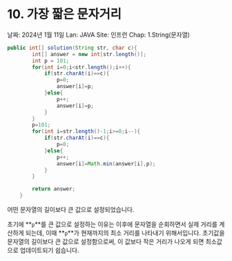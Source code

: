 # 10. 가장 짧은 문자거리

날짜: 2024년 1월 11일
Lan: JAVA
Site: 인프런
Chap: 1.String(문자열)

```java
public int[] solution(String str, char c){
        int[] answer = new int[str.length()];
        int p = 101;
        for(int i=0;i<str.length();i++){
            if(str.charAt(i)==c){
                p=0;
                answer[i]=p;
            }else{
                p++;
                answer[i]=p;
            }
        }
        p=101;
        for(int i=str.length()-1;i>=0;i--){
            if(str.charAt(i)==c){
                p=0;
            }else{
                p++;
                answer[i]=Math.min(answer[i],p);
            }
        }

        return answer;
    }
```

어떤 문자열의 길이보다 큰 값으로 설정되었습니다.

초기에 **`p`**를 큰 값으로 설정하는 이유는 이후에 문자열을 순회하면서 실제 거리를 계산하게 되는데, 이때 **`p`**가 현재까지의 최소 거리를 나타내기 위해서입니다. 초기값을 문자열의 길이보다 큰 값으로 설정함으로써, 이 값보다 작은 거리가 나오게 되면 최소값으로 업데이트되기 쉽습니다.